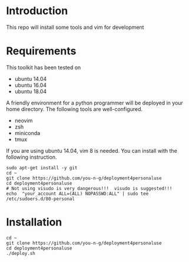 
# Introduction
This repo will install some tools and vim for development


# Requirements
This toolkit has been tested on
- ubuntu 14.04
- ubuntu 16.04
- ubuntu 18.04

A friendly environment for a python programmer will be deployed in your home directory. The following tools are well-configured.
- neovim
- zsh
- miniconda
- tmux


If you are using ubuntu 14.04, vim 8 is needed. You can install with the following instruction.
```
sudo apt-get install -y git
cd ~
git clone https://github.com/you-n-g/deployment4personaluse
cd deployment4personaluse
# Not using visudo is very dangerous!!!  visudo is suggested!!!
echo  "your_account ALL=(ALL) NOPASSWD:ALL" | sudo tee /etc/sudoers.d/80-personal
```

# Installation


```
cd ~
git clone https://github.com/you-n-g/deployment4personaluse
cd deployment4personaluse
./deploy.sh
```
